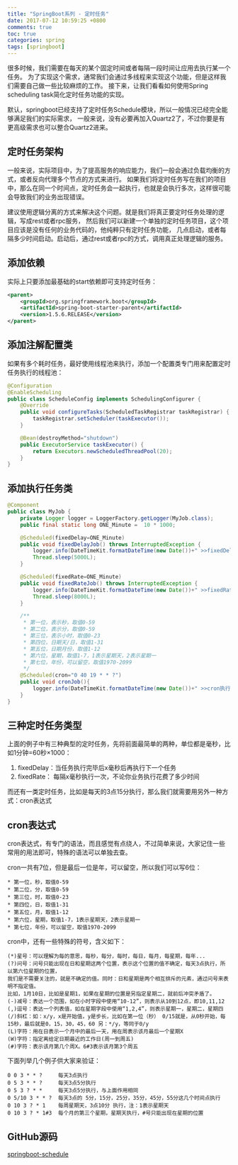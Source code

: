 ```yaml
---
title: "SpringBoot系列 - 定时任务"
date: 2017-07-12 10:59:25 +0800
comments: true
toc: true
categories: spring
tags: [springboot]
---
```


很多时候，我们需要在每天的某个固定时间或者每隔一段时间让应用去执行某一个任务。
为了实现这个需求，通常我们会通过多线程来实现这个功能，但是这样我们需要自己做一些比较麻烦的工作。
接下来，让我们看看如何使用Spring scheduling task简化定时任务功能的实现。

默认，springboot已经支持了定时任务Schedule模块，所以一般情况已经完全能够满足我们的实际需求，
一般来说，没有必要再加入Quartz2了，不过你要是有更高级需求也可以整合Quartz2进来。<!--more-->

## 定时任务架构

一般来说，实际项目中，为了提高服务的响应能力，我们一般会通过负载均衡的方式，或者反向代理多个节点的方式来进行。
如果我们将定时任务写在我们的项目中，那么在同一个时间点，定时任务会一起执行，也就是会执行多次，这样很可能会导致我们的业务出现错误。

建议使用逻辑分离的方式来解决这个问题。就是我们将真正要定时任务处理的逻辑，写成rest或者rpc服务，
然后我们可以新建一个单独的定时任务项目，这个项目应该是没有任何的业务代码的，他纯粹只有定时任务功能，
几点启动，或者每隔多少时间启动。启动后，通过rest或者rpc的方式，调用真正处理逻辑的服务。

## 添加依赖

实际上只要添加最基础的start依赖即可支持定时任务：

``` xml
<parent>
    <groupId>org.springframework.boot</groupId>
    <artifactId>spring-boot-starter-parent</artifactId>
    <version>1.5.6.RELEASE</version>
</parent>
```

## 添加注解配置类

如果有多个耗时任务，最好使用线程池来执行，添加一个配置类专门用来配置定时任务执行的线程池：

``` java
@Configuration
@EnableScheduling
public class ScheduleConfig implements SchedulingConfigurer {
    @Override
    public void configureTasks(ScheduledTaskRegistrar taskRegistrar) {
        taskRegistrar.setScheduler(taskExecutor());
    }

    @Bean(destroyMethod="shutdown")
    public ExecutorService taskExecutor() {
        return Executors.newScheduledThreadPool(20);
    }
}
```

## 添加执行任务类

``` java
@Component
public class MyJob {
    private Logger logger = LoggerFactory.getLogger(MyJob.class);
    public final static long ONE_Minute =  10 * 1000;

    @Scheduled(fixedDelay=ONE_Minute)
    public void fixedDelayJob() throws InterruptedException {
        logger.info(DateTimeKit.formatDateTime(new Date())+" >>fixedDelay执行.... start");
        Thread.sleep(5000L);
    }

    @Scheduled(fixedRate=ONE_Minute)
    public void fixedRateJob() throws InterruptedException {
        logger.info(DateTimeKit.formatDateTime(new Date())+" >>fixedRate执行....");
        Thread.sleep(8000L);
    }

    /**
     * 第一位，表示秒，取值0-59
     * 第二位，表示分，取值0-59
     * 第三位，表示小时，取值0-23
     * 第四位，日期天/日，取值1-31
     * 第五位，日期月份，取值1-12
     * 第六位，星期，取值1-7，1表示星期天，2表示星期一
     * 第七位，年份，可以留空，取值1970-2099
     */
    @Scheduled(cron="0 40 19 * * ?")
    public void cronJob(){
        logger.info(DateTimeKit.formatDateTime(new Date())+" >>cron执行....");
    }
}
```

## 三种定时任务类型

上面的例子中有三种典型的定时任务，先将前面最简单的两种，单位都是毫秒，比如1分钟=60秒×1000：

1. fixedDelay：当任务执行完毕后x毫秒后再执行下一个任务
2. fixedRate： 每隔x毫秒执行一次，不论你业务执行花费了多少时间

而还有一类定时任务，比如是每天的3点15分执行，那么我们就需要用另外一种方式：cron表达式

## cron表达式

cron表达式，有专门的语法，而且感觉有点绕人，不过简单来说，大家记住一些常用的用法即可，特殊的语法可以单独去查。

cron一共有7位，但是最后一位是年，可以留空，所以我们可以写6位：

```
* 第一位，秒，取值0-59
* 第二位，分，取值0-59
* 第三位，时，取值0-23
* 第四位，日，取值1-31
* 第五位，月，取值1-12
* 第六位，星期，取值1-7，1表示星期天，2表示星期一
* 第七位，年份，可以留空，取值1970-2099

```

cron中，还有一些特殊的符号，含义如下：

```
(*)星号：可以理解为每的意思，每秒，每分，每时，每日，每月，每星期，每年...
(?)问号：问号只能出现在日和星期这两个位置，表示这个位置的值不确定，每天3点执行，所以第六位星期的位置，
我们是不需要关注的，就是不确定的值。同时：日和星期是两个相互排斥的元素，通过问号来表明不指定值。
比如，1月10日，比如是星期1，如果在星期的位置是另指定星期二，就前后冲突矛盾了。
(-)减号：表达一个范围，如在小时字段中使用“10-12”，则表示从10到12点，即10,11,12
(,)逗号：表达一个列表值，如在星期字段中使用“1,2,4”，则表示星期一，星期二，星期四
(/)斜杠：如：x/y，x是开始值，y是步长，比如在第一位（秒） 0/15就是，从0秒开始，每15秒，最后就是0，15，30，45，60 另：*/y，等同于0/y
(L)字符：用在日表示一个月中的最后一天，用在周表示该月最后一个星期X
(W)字符：指定离给定日期最近的工作日(周一到周五)
(#)字符：表示该月第几个周X。6#3表示该月第3个周五
```

下面列举几个例子供大家来验证：
```
0 0 3 * * ?     每天3点执行
0 5 3 * * ?     每天3点5分执行
0 5 3 ? * *     每天3点5分执行，与上面作用相同
0 5/10 3 * * ?  每天3点的 5分，15分，25分，35分，45分，55分这几个时间点执行
0 10 3 ? * 1    每周星期天，3点10分 执行，注：1表示星期天    
0 10 3 ? * 1#3  每个月的第三个星期，星期天执行，#号只能出现在星期的位置
```

## GitHub源码

[springboot-schedule](https://github.com/yidao620c/SpringBootBucket/tree/master/springboot-schedule)

